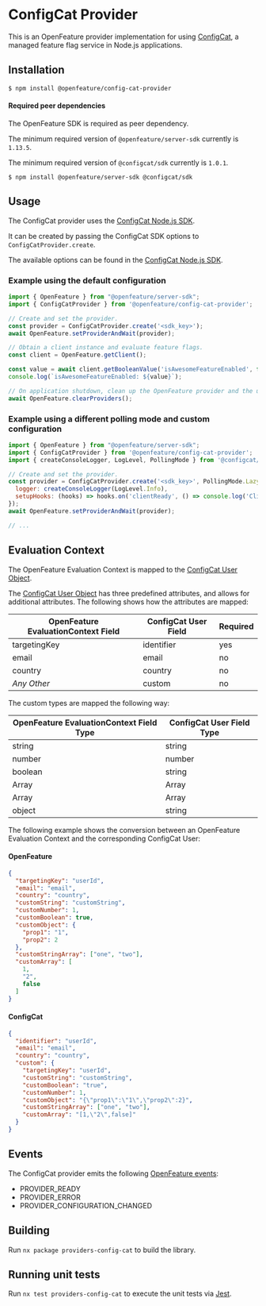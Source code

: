 # ConfigCat Provider

This is an OpenFeature provider implementation for using [ConfigCat](https://configcat.com), a managed feature flag service in Node.js applications.

## Installation

```
$ npm install @openfeature/config-cat-provider
```

#### Required peer dependencies

The OpenFeature SDK is required as peer dependency.

The minimum required version of `@openfeature/server-sdk` currently is `1.13.5`.

The minimum required version of `@configcat/sdk` currently is `1.0.1`.

```
$ npm install @openfeature/server-sdk @configcat/sdk
```

## Usage

The ConfigCat provider uses the [ConfigCat Node.js SDK](https://configcat.com/docs/sdk-reference/js/node/).

It can be created by passing the ConfigCat SDK options to ```ConfigCatProvider.create```.

The available options can be found in the [ConfigCat Node.js SDK](https://configcat.com/docs/sdk-reference/js/node/#creating-the-configcat-client).

### Example using the default configuration

```javascript
import { OpenFeature } from "@openfeature/server-sdk";
import { ConfigCatProvider } from '@openfeature/config-cat-provider';

// Create and set the provider.
const provider = ConfigCatProvider.create('<sdk_key>');
await OpenFeature.setProviderAndWait(provider);

// Obtain a client instance and evaluate feature flags.
const client = OpenFeature.getClient();

const value = await client.getBooleanValue('isAwesomeFeatureEnabled', false);
console.log(`isAwesomeFeatureEnabled: ${value}`);

// On application shutdown, clean up the OpenFeature provider and the underlying ConfigCat client.
await OpenFeature.clearProviders();
```

### Example using a different polling mode and custom configuration

```javascript
import { OpenFeature } from "@openfeature/server-sdk";
import { ConfigCatProvider } from '@openfeature/config-cat-provider';
import { createConsoleLogger, LogLevel, PollingMode } from '@configcat/sdk';

// Create and set the provider.
const provider = ConfigCatProvider.create('<sdk_key>', PollingMode.LazyLoad, {
  logger: createConsoleLogger(LogLevel.Info),
  setupHooks: (hooks) => hooks.on('clientReady', () => console.log('Client is ready!')),
});
await OpenFeature.setProviderAndWait(provider);

// ...
```

## Evaluation Context

The OpenFeature Evaluation Context is mapped to the [ConfigCat User Object](https://configcat.com/docs/advanced/user-object/).

The [ConfigCat User Object](https://configcat.com/docs/advanced/user-object/) has three predefined attributes,
and allows for additional attributes.
The following shows how the attributes are mapped:

| OpenFeature EvaluationContext Field | ConfigCat User Field | Required |
|-------------------------------------|----------------------|----------|
| targetingKey                        | identifier           | yes      |
| email                               | email                | no       |
| country                             | country              | no       |
| _Any Other_                         | custom               | no       |

The custom types are mapped the following way:

| OpenFeature EvaluationContext Field Type      | ConfigCat User Field Type |
|-----------------------------------------------|---------------------------|
| string                                        | string                    |
| number                                        | number                    |
| boolean                                       | string                    |
| Array<string>                                 | Array<string>             |
| Array                                         | Array                     |
| object                                        | string                    |

The following example shows the conversion between an OpenFeature Evaluation Context and the corresponding ConfigCat
User:

#### OpenFeature

```json
{
  "targetingKey": "userId",
  "email": "email",
  "country": "country",
  "customString": "customString",
  "customNumber": 1,
  "customBoolean": true,
  "customObject": {
    "prop1": "1",
    "prop2": 2
  },
  "customStringArray": ["one", "two"],
  "customArray": [
    1,
    "2",
    false
  ]
}
```

#### ConfigCat

```json
{
  "identifier": "userId",
  "email": "email",
  "country": "country",
  "custom": {
    "targetingKey": "userId",
    "customString": "customString",
    "customBoolean": "true",
    "customNumber": 1,
    "customObject": "{\"prop1\":\"1\",\"prop2\":2}",
    "customStringArray": ["one", "two"],
    "customArray": "[1,\"2\",false]"
  }
}
```

## Events

The ConfigCat provider emits the
following [OpenFeature events](https://openfeature.dev/specification/types#provider-events):

- PROVIDER_READY
- PROVIDER_ERROR
- PROVIDER_CONFIGURATION_CHANGED

## Building

Run `nx package providers-config-cat` to build the library.

## Running unit tests

Run `nx test providers-config-cat` to execute the unit tests via [Jest](https://jestjs.io).
